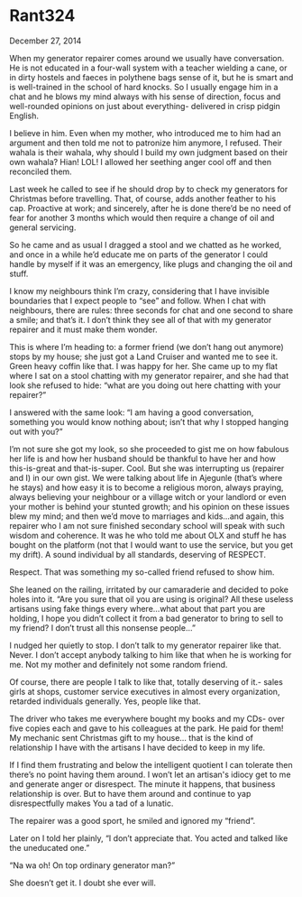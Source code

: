 # Rant324



December 27, 2014

When my generator repairer comes around we usually have conversation. He is not educated in a four-wall system with a teacher wielding a cane, or in dirty hostels and faeces in polythene bags sense of it, but he is smart and is well-trained in the school of hard knocks. So I usually engage him in a chat and he blows my mind always with his sense of direction, focus and well-rounded opinions on just about everything- delivered in crisp pidgin English.

I believe in him. Even when my mother, who introduced me to him had an argument and then told me not to patronize him anymore, I refused. Their wahala is their wahala, why should I build my own judgment based on their own wahala? Hian! LOL! I allowed her seething anger cool off and then reconciled them.

Last week he called to see if he should drop by to check my generators for Christmas before travelling. That, of course, adds another feather to his cap. Proactive at work; and sincerely, after he is done there’d be no need of fear for another 3 months which would then require a change of oil and general servicing.

So he came and as usual I dragged a stool  and we chatted as he worked, and once in a while he’d educate me on parts of the generator I could handle by myself if it was an emergency, like plugs and changing the oil and stuff.

I know my neighbours think I’m crazy, considering that I have invisible boundaries that I expect people to “see” and follow. When I chat with neighbours, there are rules: three seconds for chat and one second to share a smile; and that’s it. I don’t think they see all of that with my generator repairer and it must make them wonder. 

This is where I’m heading to: a former friend (we don’t hang out anymore) stops by my house; she just got a Land Cruiser and wanted me to see it. Green heavy coffin like that. I was happy for her. She came up to my flat where I sat on a stool chatting with my generator repairer, and she had that look she refused to hide: 
“what are you doing out here chatting with your repairer?”

I answered with the same look: “I am having a good conversation, something you would know nothing about; isn’t that why I stopped hanging out with you?”

I’m not sure she got my look, so she proceeded to gist me on how fabulous her life is and how her husband should be thankful to have her and how this-is-great and that-is-super. Cool. But she was interrupting us (repairer and I) in our own gist. We were talking about life in Ajegunle (that’s where he stays) and how easy it is to become a religious moron, always praying, always believing your neighbour or a village witch or your landlord or even your mother is behind your stunted growth; and his opinion on these issues blew my mind; and then we’d move to marriages and kids…and again, this repairer who I am not sure finished secondary school will speak with such wisdom and coherence. It was he who told me about OLX and stuff he has bought on the platform (not that I would want to use the service, but you get my drift). A sound individual by all standards, deserving of RESPECT.

Respect. That was something my so-called friend refused to show him.

She leaned on the railing, irritated by our camaraderie and decided to poke holes into it.
“Are you sure that oil you are using is original? All these useless artisans using fake things every where…what about that part you are holding, I hope you didn’t collect it from a bad generator to bring to sell to my friend? I don’t trust all this nonsense people…”

I nudged her quietly to stop. I don’t talk to my generator repairer like that. Never. I don’t accept anybody talking to him like that when he is working for me. Not my mother and definitely not some random friend.

Of course, there are people I talk to like that, totally deserving of it.- sales girls at shops, customer service executives in almost every organization, retarded individuals generally. Yes, people like that.

The driver who takes me everywhere bought my books and my CDs- over five copies each and gave to his colleagues at the park. He paid for them! My mechanic sent Christmas gift to my house… that is the kind of relationship I have with the artisans I have decided to keep in my life. 

If I find them frustrating and below the intelligent quotient I can tolerate then there’s no point having them around. I won’t let an artisan's idiocy get to me and generate anger or disrespect. The minute it happens, that business relationship is over. But to have them around and continue to yap disrespectfully makes You a tad of a lunatic.

The repairer was a good sport, he smiled and ignored my “friend”. 

Later on I told her plainly, “I don’t appreciate that. You acted and talked like the uneducated one.”

“Na wa oh! On top ordinary generator man?”

She doesn’t get it. I doubt she ever will.